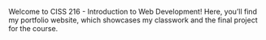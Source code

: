 Welcome to CISS 216 - Introduction to Web Development! Here, you’ll find my portfolio website, which showcases my classwork and the final project for the course.
